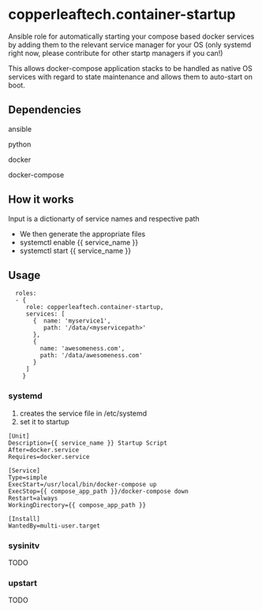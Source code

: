 # copperleaftech.container-startup
Ansible role for automatically starting your compose based docker services by adding them to the relevant service manager for your OS (only systemd right now, please contribute for other startp managers if you can!)

This allows docker-compose application stacks to be handled as native OS services with regard to state maintenance and allows them to auto-start on boot.

## Dependencies
ansible

python

docker

docker-compose

## How it works
Input is a dictionarty of service names and respective path

- We then generate the appropriate files
- systemctl enable {{ service_name }}
- systemctl start {{ service_name }}


## Usage
```
  roles:
  - {
     role: copperleaftech.container-startup,
     services: [
       {  name: 'myservice1',
          path: '/data/<myservicepath>'
       },
       {
         name: 'awesomeness.com',
         path: '/data/awesomeness.com'
       }
     ]
    }
```

### systemd
1. creates the service file in /etc/systemd
2. set it to startup
```
[Unit]
Description={{ service_name }} Startup Script
After=docker.service
Requires=docker.service

[Service]
Type=simple
ExecStart=/usr/local/bin/docker-compose up
ExecStop={{ compose_app_path }}/docker-compose down
Restart=always
WorkingDirectory={{ compose_app_path }}

[Install]
WantedBy=multi-user.target
```

### sysinitv
TODO

### upstart
TODO

